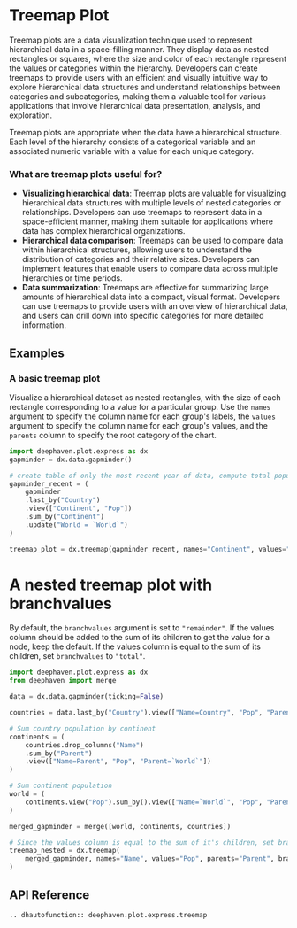 # Treemap Plot

Treemap plots are a data visualization technique used to represent hierarchical data in a space-filling manner. They display data as nested rectangles or squares, where the size and color of each rectangle represent the values or categories within the hierarchy. Developers can create treemaps to provide users with an efficient and visually intuitive way to explore hierarchical data structures and understand relationships between categories and subcategories, making them a valuable tool for various applications that involve hierarchical data presentation, analysis, and exploration.

Treemap plots are appropriate when the data have a hierarchical structure. Each level of the hierarchy consists of a categorical variable and an associated numeric variable with a value for each unique category.

### What are treemap plots useful for?

- **Visualizing hierarchical data**: Treemap plots are valuable for visualizing hierarchical data structures with multiple levels of nested categories or relationships. Developers can use treemaps to represent data in a space-efficient manner, making them suitable for applications where data has complex hierarchical organizations.
- **Hierarchical data comparison**: Treemaps can be used to compare data within hierarchical structures, allowing users to understand the distribution of categories and their relative sizes. Developers can implement features that enable users to compare data across multiple hierarchies or time periods.
- **Data summarization**: Treemaps are effective for summarizing large amounts of hierarchical data into a compact, visual format. Developers can use treemaps to provide users with an overview of hierarchical data, and users can drill down into specific categories for more detailed information.

## Examples

### A basic treemap plot

Visualize a hierarchical dataset as nested rectangles, with the size of each rectangle corresponding to a value for a particular group. Use the `names` argument to specify the column name for each group's labels, the `values` argument to specify the column name for each group's values, and the `parents` column to specify the root category of the chart.

```python order=treemap_plot,gapminder_recent,gapminder
import deephaven.plot.express as dx
gapminder = dx.data.gapminder()

# create table of only the most recent year of data, compute total population for each continent
gapminder_recent = (
    gapminder
    .last_by("Country")
    .view(["Continent", "Pop"])
    .sum_by("Continent")
    .update("World = `World`")
)

treemap_plot = dx.treemap(gapminder_recent, names="Continent", values="Pop", parents="World")
```

# A nested treemap plot with branchvalues

By default, the `branchvalues` argument is set to `"remainder"`.
If the values column should be added to the sum of its children to get the value for a node, keep the default.
If the values column is equal to the sum of its children, set `branchvalues` to `"total"`.

```python
import deephaven.plot.express as dx
from deephaven import merge

data = dx.data.gapminder(ticking=False)

countries = data.last_by("Country").view(["Name=Country", "Pop", "Parent=Continent"])

# Sum country population by continent
continents = (
    countries.drop_columns("Name")
    .sum_by("Parent")
    .view(["Name=Parent", "Pop", "Parent=`World`"])
)

# Sum continent population
world = (
    continents.view("Pop").sum_by().view(["Name=`World`", "Pop", "Parent=(String)null"])
)

merged_gapminder = merge([world, continents, countries])

# Since the values column is equal to the sum of it's children, set branchvalues to "total"
treemap_nested = dx.treemap(
    merged_gapminder, names="Name", values="Pop", parents="Parent", branchvalues="total"
)
```

## API Reference
```{eval-rst}
.. dhautofunction:: deephaven.plot.express.treemap
```